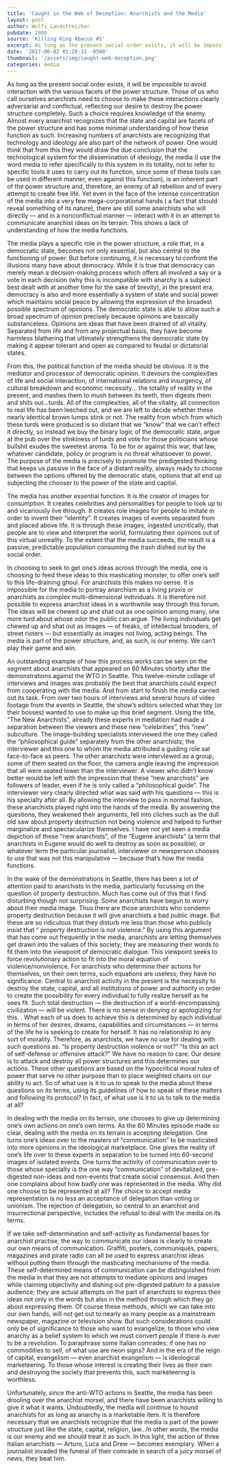```yaml
---
title: 'Caught in the Web of Deception: Anarchists and the Media'
layout: post
author: Wolfi Landstreicher
pubdate: 2000
source: 'Killing King Abacus #1'
excerpt: As long as the present social order exists, it will be impossible to avoid interaction with the various facets of the power structure. Those of us who call ourselves anarchists need to choose to make these interactions clearly adversarial and conflictual, reflecting our desire to destroy the power structure completely.
date: '2017-06-02 01:28:32 -0500'
thumbnail: '/assets/img/caught-web-deception.png'
categories: media
---
```



<p>
As long as the present social order exists, it will be impossible to avoid interaction with the various facets of the power structure. Those of us who call ourselves anarchists need to choose to make these interactions clearly adversarial and conflictual, reflecting our desire to destroy the power structure completely. Such a choice requires knowledge of the enemy. Almost every anarchist recognizes that the state and capital are facets of the power structure and has some minimal understanding of how these function as such. Increasing numbers of anarchists are recognizing that technology and ideology are also part of the network of power. One would think that from this they would draw the due conclusion that the technological system for the dissemination of ideology, the media (I use the word media to refer specifically to this system in its totality, not to refer to specific tools it uses to carry out its function, since some of these tools can be used in different manner, even against this function), is an inherent part of the power structure and, therefore, an enemy of all rebellion and of every attempt to create free life. Yet even in the face of the intense concentration of the media into a very few mega-corporational hands ( a fact that should reveal something of its nature), there are still some anarchists who will directly — and in a nonconflictual manner — interact with it in an attempt to communicate anarchist ideas on its terrain. This shows a lack of understanding of how the media functions.
</p>

<p>
The media plays a specific role in the power structure, a role that, in a democratic state, becomes not only essential, but also central to the functioning of power. But before continuing, it is necessary to confront the illusions many have about democracy. While it is true that democracy can merely mean a decision-making process which offers all involved a say or a vote in each decision (why this is incompatible with anarchy is a subject best dealt with at another time for the sake of brevity), in the present era, democracy is also and more essentially a system of state and social power which maintains social peace by allowing the expression of the broadest possible spectrum of opinions. The democratic state is able to allow such a broad spectrum of opinion precisely because opinions are basically substanceless. Opinions are ideas that have been drained of all vitality. Separated from life and from any projectual basis, they have become harmless blathering that ultimately strengthens the democratic state by making it appear tolerant and open as compared to feudal or dictatorial states.
</p>

<p>
From this, the political function of the media should be obvious. It is the mediator and processor of democratic opinion. It devours the complexities of life and social interaction, of international relations and insurgency, of cultural breakdown and economic necessity... the totality of reality in the present, and mashes them to mush between its teeth, then digests them and shits out...turds. All of the complexities, all of the vitality, all connection to real life has been leeched out, and we are left to decide whether these nearly identical brown lumps stink or not. The reality from which from which these turds were produced is so distant that we “know” that we can’t effect it directly, so instead we buy the binary logic of the democratic state, argue at the pub over the stinkiness of turds and vote for those politicians whose bullshit exudes the sweetest aroma. To be for or against this war, that law, whatever candidate, policy or program is no threat whatsoever to power. The purpose of the media is precisely to promote the predigested thinking that keeps us passive in the face of a distant reality, always ready to choose between the options offered by the democratic state, options that all end up subjecting the chooser to the power of the state and capital.
</p>

<p>
The media has another essential function. It is the creator of images for consumption. It creates celebrities and personalities for people to look up to and vicariously live through. It creates role images for people to imitate in order to invent their “identity”. It creates images of events separated from and placed above life. It is through these images, ingested uncritically, that people are to view and interpret the world, formulating their opinions out of this virtual unreality. To the extent that the media succeeds, the result is a passive, predictable population consuming the trash dished out by the social order.
</p>

<p>
In choosing to seek to get one’s ideas across through the media, one is choosing to feed these ideas to this masticating monster, to offer one’s self to this life-draining ghoul. For anarchists this makes no sense. It is impossible for the media to portray anarchism as a living praxis or anarchists as complex multi-dimensional individuals. It is therefore not possible to express anarchist ideas in a worthwhile way through this forum. The ideas will be chewed up and shat out as one opinion among many, one more turd about whose odor the public can argue. The living individuals get chewed up and shat out as images — of freaks, of intellectual brooders, of street rioters — but essentially as images not living, acting beings. The media is part of the power structure, and, as such, is our enemy. We can’t play their game and win.
</p>

<p>
An outstanding example of how this process works can be seen on the segment about anarchists that appeared on 60 Minutes shortly after the demonstrations against the WTO in Seattle. This twelve-minute collage of interviews and images was probably the best that anarchists could expect from cooperating with the media. And from start to finish the media carried out its task. From over two hours of interviews and several hours of video footage from the events in Seattle, the show’s editors selected what they (or their bosses) wanted to use to make up this brief segment. Using the title, “The New Anarchists”, already these experts in mediation had made a separation between the viewers and these new “celebrities”, this “new” subculture. The image-building specialists interviewed the one they called the “philosophical guide” separately from the other anarchists; the interviewer and this one to whom the media attributed a guiding role sat face-to-face as peers. The other anarchists were interviewed as a group, some of them seated on the floor, the camera angle leaving the impression that all were seated lower than the interviewer. A viewer who didn’t know better would be left with the impression that these “new anarchists” are followers of leader, even if he is only called a “philosophical guide”. The interviewer very clearly directed what was said with his questions — this is his specialty after all. By allowing the interview to pass in normal fashion, these anarchists played right into the hands of the media. By answering the questions, they weakened their arguments, fell into cliches such as the dull old saw about property destruction not being violence and helped to further marginalize and spectacularize themselves. I have not yet seen a media depiction of these “new anarchists”, of the “Eugene anarchists” (a term that anarchists in Eugene would do well to destroy as soon as possible), or whatever term the particular journalist, interviewer or newsperson chooses to use that was not this manipulative — because that’s how the media functions.
</p>

<p>
In the wake of the demonstrations in Seattle, there has been a lot of attention paid to anarchists in the media, particularly focussing on the question of property destruction. Much has come out of this that I find disturbing though not surprising. Some anarchists have begun to worry about their media image. Thus there are those anarchists who condemn property destruction because it will give anarchists a bad public image. But these are so ridiculous that they disturb me less than those who publicly insist that “ property destruction is not violence.” By using this argument that has come out frequently in the media, anarchists are letting themselves get drawn into the values of this society; they are measuring their words to fit them into the viewpoint of democratic dialogue. This viewpoint seeks to force revolutionary action to fit into the moral equation of violence/nonviolence. For anarchists who determine their actions for themselves, on their own terms, such equations are useless; they have no significance. Central to anarchist activity in the present is the necessity to destroy the state, capital, and all institutions of power and authority in order to create the possibility for every individual to fully realize herself as he sees fit. Such total destruction — the destruction of a world-encompassing civilization — will be violent. There is no sense in denying or apologizing for this. . What each of us does to achieve this is determined by each individual in terms of her desires, dreams, capabilities and circumstances — in terms of the life he is seeking to create for herself. It has no relationship to any sort of morality. Therefore, as anarchists, we have no use for dealing with such questions as: “Is property destruction violence or not?” “Is this an act of self-defense or offensive attack?” We have no reason to care. Our desire is to attack and destroy all power structures and this determines our actions. These other questions are based on the hypocritical moral rules of power that serve no other purpose than to place weighted chains on our ability to act. So of what use is it to us to speak to the media about these questions on its terms, using its guidelines of how to speak of these matters and following its protocol? In fact, of what use is it to us to talk to the media at all?
</p>

<p>
In dealing with the media on its terrain, one chooses to give up determining one’s own actions on one’s own terms. As the 60 Minutes episode made so clear, dealing with the media on its terrain is accepting delegation. One turns one’s ideas over to the masters of “communication” to be masticated into more opinions in the ideological marketplace. One gives the reality of one’s life over to these experts in separation to be turned into 60-second images of isolated events. One turns the activity of communication over to those whose specialty is the one way “communication” of devitalized, pre-digested non-ideas and non-events that create social consensus. And then one complains about how badly one was represented in the media. Why did one choose to be represented at all? The choice to accept media representation is no less an acceptance of delegation than voting or unionism. The rejection of delegation, so central to an anarchist and insurrectional perspective, includes the refusal to deal with the media on its terms.
</p>

<p>
If we take self-determination and self-activity as fundamental bases for anarchist practise, the way to communicate our ideas is clearly to create our own means of communication. Graffiti, posters, communiqués, papers, magazines and pirate radio can all be used to express anarchist ideas without putting them through the masticating mechanisms of the media. These self-determined means of communication can be distinguished from the media in that they are not attempts to mediate opinions and images while claiming objectivity and dishing out pre-digested pablum to a passive audience; they are actual attempts on the part of anarchists to express their ideas not only in the words but also in the method through which they go about expressing them. Of course these methods, which we can take into our own hands, will not get out to nearly as many people as a mainstream newspaper, magazine or television show. But such considerations could only be of significance to those who want to evangelize, to those who view anarchy as a belief system to which we must convert people if there is ever to be a revolution. To paraphrase some Italian comrades: if one has no commodities to sell, of what use are neon signs? And in the era of the reign of capital, evangelism — even anarchist evangelism — is ideological marketeering. To those whose interest is creating their lives as their own and destroying the society that prevents this, such marketeering is worthless.
</p>

<p>
Unfortunately, since the anti-WTO actions in Seattle, the media has been drooling over the anarchist morsel, and there have been anarchists willing to give it what it wants. Undoubtedly, the media will continue to hound anarchists for as long as anarchy is a marketable item. It is therefore necessary that we anarchists recognize that the media is part of the power structure just like the state, capital, religion, law...In other words, the media is our enemy and we should treat it as such. In this light, the action of three Italian anarchists — Arturo, Luca and Drew — becomes exemplary. When a journalist invaded the funeral of their comrade in search of a juicy morsel of news, they beat him.
</p>
